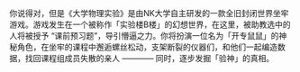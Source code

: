 你说得对，但是《大学物理实验》是由NK大学自主研发的一款全旧封闭世界坐牢游戏。游戏发生在一个被称作「实验楼B楼」的幻想世界，在这里，被助教选中的人将被授予 “课前预习题”，导引懵逼之力。你将扮演一位名为「开专鼠鼠」的神秘角色，在坐牢的课程中邂逅螺丝松动，支架断裂的仪器们，和他们一起编造数据，找回课程组成员失散的亲人 ———— 同时，逐步发掘「验神」的真相。
